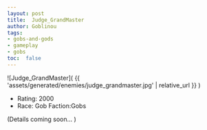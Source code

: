 ```yaml
---
layout: post
title:  Judge_GrandMaster
author: Goblinou
tags:
- gobs-and-gods
- gameplay
- gobs
toc:  false
---
```


![Judge_GrandMaster]( {{ 'assets/generated/enemies/judge_grandmaster.jpg' | relative_url }} )
- Rating: 2000
- Race: Gob  Faction:Gobs

(Details coming soon... )